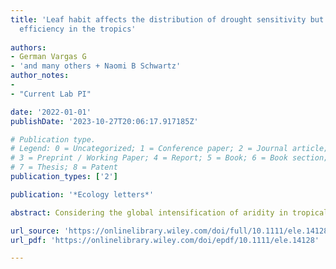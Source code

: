 ```yaml
---
title: 'Leaf habit affects the distribution of drought sensitivity but not water transport
  efficiency in the tropics'
  
authors:
- German Vargas G
- 'and many others + Naomi B Schwartz'
author_notes:
- 
- "Current Lab PI"

date: '2022-01-01'
publishDate: '2023-10-27T20:06:17.917185Z'

# Publication type.
# Legend: 0 = Uncategorized; 1 = Conference paper; 2 = Journal article;
# 3 = Preprint / Working Paper; 4 = Report; 5 = Book; 6 = Book section;
# 7 = Thesis; 8 = Patent
publication_types: ['2']

publication: '*Ecology letters*'

abstract: Considering the global intensification of aridity in tropical biomes due to climate change, we need to understand what shapes the distribution of drought sensitivity in tropical plants. We conducted a pantropical data synthesis representing 1117 species to test whether xylem‐specific hydraulic conductivity (KS), water potential at leaf turgor loss (ΨTLP) and water potential at 50% loss of KS (ΨP50) varied along climate gradients. The ΨTLP and ΨP50 increased with climatic moisture only for evergreen species, but KS did not. Species with high ΨTLP and ΨP50 values were associated with both dry and wet environments. However, drought‐deciduous species showed high ΨTLP and ΨP50 values regardless of water availability, whereas evergreen species only in wet environments. All three traits showed a weak phylogenetic signal and a short half‐life. These results suggest strong environmental controls on trait variance, which in turn is modulated by leaf habit along climatic moisture gradients in the tropics.

url_source: 'https://onlinelibrary.wiley.com/doi/full/10.1111/ele.14128'
url_pdf: 'https://onlinelibrary.wiley.com/doi/epdf/10.1111/ele.14128'

---
```

